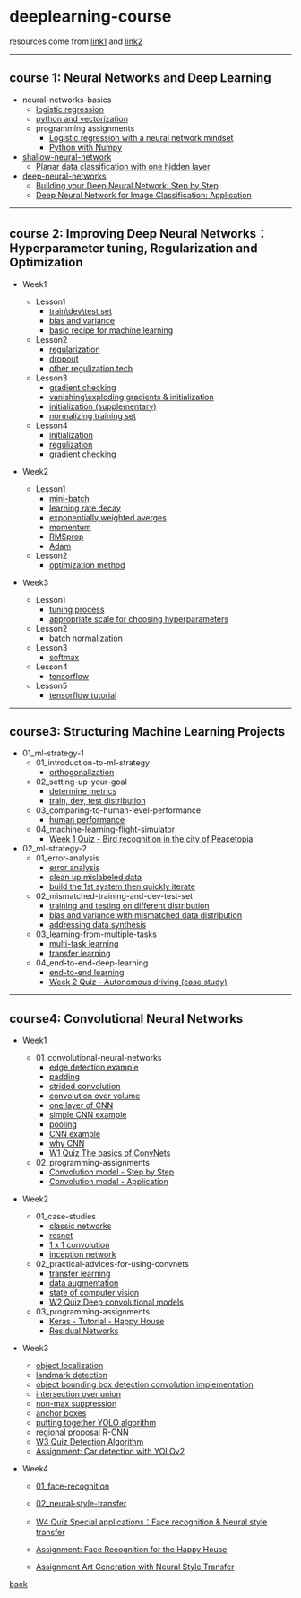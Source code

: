 # <a id='1'>deeplearning-course</a>

resources come from [link1](https://github.com/felipemaion/deeplearning-study) and [link2](https://github.com/Kulbear/deep-learning-coursera)
***
## course 1: Neural Networks and Deep Learning
* neural-networks-basics
	* [logistic regression](https://github.com/yujuezhao/deeplearning-course/blob/master/1%E3%80%81Neural%20Networks%20and%20Deep%20Learning/02_neural-networks-basics/01_logistic-regression-as-a-neural-network/Logistic%20Regression.pdf)
	* [python and vectorization](https://github.com/yujuezhao/deeplearning-course/blob/master/1%E3%80%81Neural%20Networks%20and%20Deep%20Learning/02_neural-networks-basics/02_python-and-vectorization/Vectorization.pdf)
	* programming assignments
		* [Logistic regression with a neural network mindset](https://github.com/yujuezhao/deeplearning-course/blob/master/1%E3%80%81Neural%20Networks%20and%20Deep%20Learning/02_neural-networks-basics/03_programming-assignments/Logistic%2BRegression%2Bwith%2Ba%2BNeural%2BNetwork%2Bmindset/Logistic%20Regression%20with%20a%20neural%20network%20mindset.pdf)
		* [Python with Numpy](https://github.com/yujuezhao/deeplearning-course/blob/master/1%E3%80%81Neural%20Networks%20and%20Deep%20Learning/02_neural-networks-basics/03_programming-assignments/Python%2BBasics%2BWith%2BNumpy/Python%20Basics%20with%20Numpy.pdf)
* [shallow-neural-network](https://github.com/yujuezhao/deeplearning-course/blob/master/1%E3%80%81Neural%20Networks%20and%20Deep%20Learning/03_shallow-neural-networks/01_shallow-neural-network/Shallow%20neural%20network.pdf)
	* [Planar data classification with one hidden layer](https://nbviewer.jupyter.org/github/yujuezhao/deeplearning-course/blob/master/1%E3%80%81Neural%20Networks%20and%20Deep%20Learning/03_shallow-neural-networks/01_shallow-neural-network/Planar%20data%20classification%20with%20one%20hidden%20layer/Planar%20data%20classification%20with%20one%20hidden%20layer.ipynb)
* [deep-neural-networks](https://github.com/yujuezhao/deeplearning-course/blob/master/1%E3%80%81Neural%20Networks%20and%20Deep%20Learning/04_deep-neural-networks/Deep%20layer%20neural%20network.pdf)
	* [Building your Deep Neural Network: Step by Step](https://github.com/yujuezhao/deeplearning-course/blob/master/1%E3%80%81Neural%20Networks%20and%20Deep%20Learning/04_deep-neural-networks/Building%2Byour%2BDeep%2BNeural%2BNetwork%2B-%2BStep%2Bby%2BStep/Building%2Byour%2BDeep%2BNeural%2BNetwork%2B-%2BStep%2Bby%2BStep.ipynb)
	* [Deep Neural Network for Image Classification: Application](https://github.com/yujuezhao/deeplearning-course/blob/master/1%E3%80%81Neural%20Networks%20and%20Deep%20Learning/04_deep-neural-networks/Deep%2BNeural%2BNetwork%2B-%2BApplication/Deep%2BNeural%2BNetwork%2B-%2BApplication.ipynb)
***
## course 2: Improving Deep Neural Networks：Hyperparameter tuning, Regularization and Optimization
* Week1
  * Lesson1
    * [train\dev\test set](https://github.com/yujuezhao/deeplearning-course/blob/master/2%E3%80%81Improving%20Deep%20Neural%20Networks%EF%BC%9AHyperparameter%20tuning%2C%20Regularization%20and%20Optimization/Week1/Lesson1/traindevtest%20sets.pdf)
    * [bias and variance](https://github.com/yujuezhao/deeplearning-course/blob/master/2%E3%80%81Improving%20Deep%20Neural%20Networks%EF%BC%9AHyperparameter%20tuning%2C%20Regularization%20and%20Optimization/Week1/Lesson1/Bias%20and%20Variance.pdf)
    * [basic recipe for machine learning](https://github.com/yujuezhao/deeplearning-course/blob/master/2%E3%80%81Improving%20Deep%20Neural%20Networks%EF%BC%9AHyperparameter%20tuning%2C%20Regularization%20and%20Optimization/Week1/Lesson1/Basic%20recipe%20for%20machine%20learning.pdf)
  * Lesson2
    * [regularization](http://htmlpreview.github.com/?https://github.com/yujuezhao/deeplearning-course/blob/master/2%E3%80%81Improving%20Deep%20Neural%20Networks%EF%BC%9AHyperparameter%20tuning%2C%20Regularization%20and%20Optimization/Week1/Lesson2/Regularization.html)
    * [dropout](http://htmlpreview.github.com/?https://github.com/yujuezhao/deeplearning-course/blob/master/2%E3%80%81Improving%20Deep%20Neural%20Networks%EF%BC%9AHyperparameter%20tuning%2C%20Regularization%20and%20Optimization/Week1/Lesson2/Dropout%20regularization.html)
    * [other regulization tech](http://htmlpreview.github.com/?https://github.com/yujuezhao/deeplearning-course/blob/master/2%E3%80%81Improving%20Deep%20Neural%20Networks%EF%BC%9AHyperparameter%20tuning%2C%20Regularization%20and%20Optimization/Week1/Lesson2/Other%20regularization%20techniques.html)
  * Lesson3
    * [gradient checking](http://htmlpreview.github.com/?https://github.com/yujuezhao/deeplearning-course/blob/master/2%E3%80%81Improving%20Deep%20Neural%20Networks%EF%BC%9AHyperparameter%20tuning%2C%20Regularization%20and%20Optimization/Week1/Lesson3/Gradient%20checking.html)
    * [vanishing\exploding gradients & initialization](http://htmlpreview.github.com/?https://github.com/yujuezhao/deeplearning-course/blob/master/2%E3%80%81Improving%20Deep%20Neural%20Networks%EF%BC%9AHyperparameter%20tuning%2C%20Regularization%20and%20Optimization/Week1/Lesson3/Vanishingexploding%20gradients.html)
    * [initialization (supplementary)](http://htmlpreview.github.com/?https://github.com/yujuezhao/deeplearning-course/blob/master/2%E3%80%81Improving%20Deep%20Neural%20Networks%EF%BC%9AHyperparameter%20tuning%2C%20Regularization%20and%20Optimization/Week1/Lesson3/Initialization%20(supplementary).html)
    * [normalizing training set](http://htmlpreview.github.com/?https://github.com/yujuezhao/deeplearning-course/blob/master/2%E3%80%81Improving%20Deep%20Neural%20Networks%EF%BC%9AHyperparameter%20tuning%2C%20Regularization%20and%20Optimization/Week1/Lesson3/Normalizing%20training%20set.html)
  * Lesson4
    * [initialization](https://nbviewer.jupyter.org/github/yujuezhao/deeplearning-course/blob/master/2%E3%80%81Improving%20Deep%20Neural%20Networks%EF%BC%9AHyperparameter%20tuning%2C%20Regularization%20and%20Optimization/Week1/Lesson4/initialization/Initialization.ipynb)
    * [regulization](https://nbviewer.jupyter.org/github/yujuezhao/deeplearning-course/blob/master/2%E3%80%81Improving%20Deep%20Neural%20Networks%EF%BC%9AHyperparameter%20tuning%2C%20Regularization%20and%20Optimization/Week1/Lesson4/regularization/Regularization.ipynb)
    * [gradient checking](https://nbviewer.jupyter.org/github/yujuezhao/deeplearning-course/blob/master/2%E3%80%81Improving%20Deep%20Neural%20Networks%EF%BC%9AHyperparameter%20tuning%2C%20Regularization%20and%20Optimization/Week1/Lesson4/gradient%20checking/Gradient%20Checking.ipynb)
* Week2
  * Lesson1
  	* [mini-batch](https://github.com/yujuezhao/deeplearning-course/blob/master/2%E3%80%81Improving%20Deep%20Neural%20Networks%EF%BC%9AHyperparameter%20tuning%2C%20Regularization%20and%20Optimization/Week2/Lesson1/mini-batch%20gradient%20descent.pdf)
  	* [learning rate decay](https://github.com/yujuezhao/deeplearning-course/blob/master/2%E3%80%81Improving%20Deep%20Neural%20Networks%EF%BC%9AHyperparameter%20tuning%2C%20Regularization%20and%20Optimization/Week2/Lesson1/Learning%20rate%20decay.pdf)
  	* [exponentially weighted averges](https://github.com/yujuezhao/deeplearning-course/blob/master/2%E3%80%81Improving%20Deep%20Neural%20Networks%EF%BC%9AHyperparameter%20tuning%2C%20Regularization%20and%20Optimization/Week2/Lesson1/Exponentially%20weighted%20averages.pdf)
  	* [momentum](https://github.com/yujuezhao/deeplearning-course/blob/master/2%E3%80%81Improving%20Deep%20Neural%20Networks%EF%BC%9AHyperparameter%20tuning%2C%20Regularization%20and%20Optimization/Week2/Lesson1/Gradient%20decsent%20momentum.pdf)
  	* [RMSprop](https://github.com/yujuezhao/deeplearning-course/blob/master/2%E3%80%81Improving%20Deep%20Neural%20Networks%EF%BC%9AHyperparameter%20tuning%2C%20Regularization%20and%20Optimization/Week2/Lesson1/RMSprop.pdf)
  	* [Adam](https://github.com/yujuezhao/deeplearning-course/blob/master/2%E3%80%81Improving%20Deep%20Neural%20Networks%EF%BC%9AHyperparameter%20tuning%2C%20Regularization%20and%20Optimization/Week2/Lesson1/Adam%20optimization%20algorithm.pdf)
  * Lesson2
  	* [optimization method](https://nbviewer.jupyter.org/github/yujuezhao/deeplearning-course/blob/master/2%E3%80%81Improving%20Deep%20Neural%20Networks%EF%BC%9AHyperparameter%20tuning%2C%20Regularization%20and%20Optimization/Week2/Lesson2/optimization/Optimization%20methods.ipynb)

* Week3
  * Lesson1
  	* [tuning process](https://github.com/yujuezhao/deeplearning-course/blob/master/2%E3%80%81Improving%20Deep%20Neural%20Networks%EF%BC%9AHyperparameter%20tuning%2C%20Regularization%20and%20Optimization/Week3/Lesson1/tuning%20process.pdf)
  	* [appropriate scale for choosing hyperparameters](https://github.com/yujuezhao/deeplearning-course/blob/master/2%E3%80%81Improving%20Deep%20Neural%20Networks%EF%BC%9AHyperparameter%20tuning%2C%20Regularization%20and%20Optimization/Week3/Lesson1/using%20an%20appropriate%20scale%20to%20pick%20hyperparameters.pdf)
  * Lesson2
  	* [batch normalization](https://github.com/yujuezhao/deeplearning-course/blob/master/2%E3%80%81Improving%20Deep%20Neural%20Networks%EF%BC%9AHyperparameter%20tuning%2C%20Regularization%20and%20Optimization/Week3/Lesson2/Batch%20normalization.pdf)
  * Lesson3
  	* [softmax](https://github.com/yujuezhao/deeplearning-course/blob/master/2%E3%80%81Improving%20Deep%20Neural%20Networks%EF%BC%9AHyperparameter%20tuning%2C%20Regularization%20and%20Optimization/Week3/Lesson3/Softmax%20regression.pdf)
  * Lesson4
  	* [tensorflow](https://github.com/yujuezhao/deeplearning-course/blob/master/2%E3%80%81Improving%20Deep%20Neural%20Networks%EF%BC%9AHyperparameter%20tuning%2C%20Regularization%20and%20Optimization/Week3/Lesson4/tensorflow.pdf)
  * Lesson5
  	* [tensorflow tutorial](https://nbviewer.jupyter.org/github/yujuezhao/deeplearning-course/blob/master/2%E3%80%81Improving%20Deep%20Neural%20Networks%EF%BC%9AHyperparameter%20tuning%2C%20Regularization%20and%20Optimization/Week3/Lesson5/tensorflow/Tensorflow%20Tutorial.ipynb)
***
## course3: Structuring Machine Learning Projects
* 01_ml-strategy-1 
	* 01_introduction-to-ml-strategy
		* [orthogonalization](https://github.com/yujuezhao/deeplearning-course/blob/master/3%E3%80%81Structuring%20Machine%20Learning%20Projects/01_ml-strategy-1/01_introduction-to-ml-strategy/Orthogonalization.md)
	* 02_setting-up-your-goal
		* [determine metrics](http://htmlpreview.github.com/?https://github.com/yujuezhao/deeplearning-course/blob/master/3%E3%80%81Structuring%20Machine%20Learning%20Projects/01_ml-strategy-1/02_setting-up-your-goal/Determine%20metrics.html)
		* [train, dev, test distribution](http://htmlpreview.github.com/?https://github.com/yujuezhao/deeplearning-course/blob/master/3%E3%80%81Structuring%20Machine%20Learning%20Projects/01_ml-strategy-1/02_setting-up-your-goal/train,%20dev,%20test%20distribution.html)
	* 03_comparing-to-human-level-performance
		* [human performance](http://htmlpreview.github.com/?https://github.com/yujuezhao/deeplearning-course/blob/master/3%E3%80%81Structuring%20Machine%20Learning%20Projects/01_ml-strategy-1/03_comparing-to-human-level-performance/human%20performance.html)
	* 04_machine-learning-flight-simulator
		* [Week 1 Quiz - Bird recognition in the city of Peacetopia](https://github.com/yujuezhao/deeplearning-course/blob/master/3%E3%80%81Structuring%20Machine%20Learning%20Projects/01_ml-strategy-1/04_machine-learning-flight-simulator/Week%201%20Quiz%20-%20Bird%20recognition%20in%20the%20city%20of%20Peacetopia%20(case%20study).md)
* 02_ml-strategy-2
	* 01_error-analysis
		* [error analysis](http://htmlpreview.github.com/?https://github.com/yujuezhao/deeplearning-course/blob/master/3%E3%80%81Structuring%20Machine%20Learning%20Projects/02_ml-strategy-2/01_error-analysis/Error%20analysis.html)
		* [clean up mislabeled data](http://htmlpreview.github.com/?https://github.com/yujuezhao/deeplearning-course/blob/master/3%E3%80%81Structuring%20Machine%20Learning%20Projects/02_ml-strategy-2/01_error-analysis/Clean%20up%20mislabeled%20data.html)
		* [build the 1st system then quickly iterate](http://htmlpreview.github.com/?https://github.com/yujuezhao/deeplearning-course/blob/master/3%E3%80%81Structuring%20Machine%20Learning%20Projects/02_ml-strategy-2/01_error-analysis/Build%20the%201st%20system%20then%20quickly%20iterate.html)
	* 02_mismatched-training-and-dev-test-set
		* [training and testing on different distribution](http://htmlpreview.github.com/?https://github.com/yujuezhao/deeplearning-course/blob/master/3%E3%80%81Structuring%20Machine%20Learning%20Projects/02_ml-strategy-2/02_mismatched-training-and-dev-test-set/1.%20training%20and%20testing%20on%20different%20distribution.html)
		* [bias and variance with mismatched data distribution](http://htmlpreview.github.com/?https://github.com/yujuezhao/deeplearning-course/blob/master/3%E3%80%81Structuring%20Machine%20Learning%20Projects/02_ml-strategy-2/02_mismatched-training-and-dev-test-set/2.%20Bias%20and%20variance%20with%20mismatched%20data%20distribution.html)
		* [addressing data synthesis](http://htmlpreview.github.com/?https://github.com/yujuezhao/deeplearning-course/blob/master/3%E3%80%81Structuring%20Machine%20Learning%20Projects/02_ml-strategy-2/02_mismatched-training-and-dev-test-set/3.%20addressing%20data%20synthesis.html)
	* 03_learning-from-multiple-tasks
		* [multi-task learning](http://htmlpreview.github.com/?https://github.com/yujuezhao/deeplearning-course/blob/master/3%E3%80%81Structuring%20Machine%20Learning%20Projects/02_ml-strategy-2/03_learning-from-multiple-tasks/multi-task%20learning.html)
		* [transfer learning](http://htmlpreview.github.com/?https://github.com/yujuezhao/deeplearning-course/blob/master/3%E3%80%81Structuring%20Machine%20Learning%20Projects/02_ml-strategy-2/03_learning-from-multiple-tasks/transfer%20learning.html)
	* 04_end-to-end-deep-learning
		* [end-to-end learning](http://htmlpreview.github.com/?https://github.com/yujuezhao/deeplearning-course/blob/master/3%E3%80%81Structuring%20Machine%20Learning%20Projects/02_ml-strategy-2/04_end-to-end-deep-learning/end-to-end%20learning.html)
		* [Week 2 Quiz - Autonomous driving (case study)](http://htmlpreview.github.com/?https://github.com/yujuezhao/deeplearning-course/blob/master/3%E3%80%81Structuring%20Machine%20Learning%20Projects/02_ml-strategy-2/04_end-to-end-deep-learning/Week%202%20Quiz%20-%20Autonomous%20driving%20(case%20study).html)
***
## course4: Convolutional Neural Networks
* Week1
  * 01_convolutional-neural-networks
  	* [edge detection example](http://htmlpreview.github.com/?https://github.com/yujuezhao/deeplearning-course/blob/master/4%E3%80%81Convolutional%20Neural%20Networks/Week1/01_convolutional-neural-networks/Edge%20detection%20example.html)
  	* [padding](http://htmlpreview.github.com/?https://github.com/yujuezhao/deeplearning-course/blob/master/4%E3%80%81Convolutional%20Neural%20Networks/Week1/01_convolutional-neural-networks/Padding.html)
  	* [strided convolution](http://htmlpreview.github.com/?https://github.com/yujuezhao/deeplearning-course/blob/master/4%E3%80%81Convolutional%20Neural%20Networks/Week1/01_convolutional-neural-networks/Strided%20convolutions.html)
  	* [convolution over volume](http://htmlpreview.github.com/?https://github.com/yujuezhao/deeplearning-course/blob/master/4%E3%80%81Convolutional%20Neural%20Networks/Week1/01_convolutional-neural-networks/Convolutions%20over%20volume.html)
  	* [one layer of CNN](http://htmlpreview.github.com/?https://github.com/yujuezhao/deeplearning-course/blob/master/4%E3%80%81Convolutional%20Neural%20Networks/Week1/01_convolutional-neural-networks/One%20layer%20of%20a%20convolution%20neural%20network.html)
  	* [simple CNN example](http://htmlpreview.github.com/?https://github.com/yujuezhao/deeplearning-course/blob/master/4%E3%80%81Convolutional%20Neural%20Networks/Week1/01_convolutional-neural-networks/Simple%20convolutional%20network%20example.html)
  	* [pooling](http://htmlpreview.github.com/?https://github.com/yujuezhao/deeplearning-course/blob/master/4%E3%80%81Convolutional%20Neural%20Networks/Week1/01_convolutional-neural-networks/Pooling.html)
  	* [CNN example](http://htmlpreview.github.com/?https://github.com/yujuezhao/deeplearning-course/blob/master/4%E3%80%81Convolutional%20Neural%20Networks/Week1/01_convolutional-neural-networks/CNN%20example.html)
  	* [why CNN](http://htmlpreview.github.com/?https://github.com/yujuezhao/deeplearning-course/blob/master/4%E3%80%81Convolutional%20Neural%20Networks/Week1/01_convolutional-neural-networks/Why%20CNN.html)
  	* [W1 Quiz The basics of ConvNets](http://htmlpreview.github.com/?https://github.com/yujuezhao/deeplearning-course/blob/master/4%E3%80%81Convolutional%20Neural%20Networks/Week1/01_convolutional-neural-networks/W1%20Quiz%20The%20basics%20of%20ConvNets.html)
   * 02_programming-assignments
   	 * [Convolution model - Step by Step](https://nbviewer.jupyter.org/github/yujuezhao/deeplearning-course/blob/master/4%E3%80%81Convolutional%20Neural%20Networks/Week1/02_programming-assignments/Convolution%20model%20-%20Step%20by%20Step.ipynb)
  	 * [Convolution model - Application](https://nbviewer.jupyter.org/github/yujuezhao/deeplearning-course/blob/master/4%E3%80%81Convolutional%20Neural%20Networks/Week1/02_programming-assignments/Convolution%20model%20-%20Application/Convolution%20model%20-%20Application.ipynb)
* Week2
  * 01_case-studies
  	* [classic networks](http://htmlpreview.github.com/?https://github.com/yujuezhao/deeplearning-course/blob/master/4%E3%80%81Convolutional%20Neural%20Networks/Week2/01_case-studies/Classic%20networks.html)
  	* [resnet](http://htmlpreview.github.com/?https://github.com/yujuezhao/deeplearning-course/blob/master/4%E3%80%81Convolutional%20Neural%20Networks/Week2/01_case-studies/Residual%20block.html)
  	* [1 x 1 convolution](http://htmlpreview.github.com/?https://github.com/yujuezhao/deeplearning-course/blob/master/4%E3%80%81Convolutional%20Neural%20Networks/Week2/01_case-studies/1%20times%201%20convolution.html)
  	* [inception network](http://htmlpreview.github.com/?https://github.com/yujuezhao/deeplearning-course/blob/master/4%E3%80%81Convolutional%20Neural%20Networks/Week2/01_case-studies/Inception%20network.html)
  * 02_practical-advices-for-using-convnets
  	* [transfer learning](https://github.com/yujuezhao/deeplearning-course/blob/master/4%E3%80%81Convolutional%20Neural%20Networks/Week2/02_practical-advices-for-using-convnets/Transfer%20learning.md)
  	* [data augmentation](https://github.com/yujuezhao/deeplearning-course/blob/master/4%E3%80%81Convolutional%20Neural%20Networks/Week2/02_practical-advices-for-using-convnets/Data%20augmentation.md)
  	* [state of computer vision](https://github.com/yujuezhao/deeplearning-course/blob/master/4%E3%80%81Convolutional%20Neural%20Networks/Week2/02_practical-advices-for-using-convnets/state%20of%20computer%20vision.md)
  	* [W2 Quiz Deep convolutional models](http://htmlpreview.github.com/?https://github.com/yujuezhao/deeplearning-course/blob/master/4%E3%80%81Convolutional%20Neural%20Networks/Week2/02_practical-advices-for-using-convnets/W2%20Quiz%20Deep%20convolutional%20models.html)
  * 03_programming-assignments
  	* [Keras - Tutorial - Happy House](https://github.com/yujuezhao/deeplearning-course/blob/master/4%E3%80%81Convolutional%20Neural%20Networks/Week2/03_programming-assignments/Keras-Tutorial-Happy%20House/Keras%20-%20Tutorial%20-%20Happy%20House%20v1.ipynb)
  	* [Residual Networks](https://github.com/yujuezhao/deeplearning-course/blob/master/4%E3%80%81Convolutional%20Neural%20Networks/Week2/03_programming-assignments/ResNets/Residual%20Networks.ipynb)

* Week3
  * [object localization](http://htmlpreview.github.com/?https://github.com/yujuezhao/deeplearning-course/blob/master/4%E3%80%81Convolutional%20Neural%20Networks/Week3/Object%20localization.html)
  * [landmark detection](http://htmlpreview.github.com/?https://github.com/yujuezhao/deeplearning-course/blob/master/4%E3%80%81Convolutional%20Neural%20Networks/Week3/Landmark%20detection.html)
  * [object bounding box detection convolution implementation ](http://htmlpreview.github.com/?https://github.com/yujuezhao/deeplearning-course/blob/master/4%E3%80%81Convolutional%20Neural%20Networks/Week3/Object%20detection%20and%20YOLO%20algorithm.html)
  * [intersection over union](http://htmlpreview.github.com/?https://github.com/yujuezhao/deeplearning-course/blob/master/4%E3%80%81Convolutional%20Neural%20Networks/Week3/Intersection%20over%20union.html)
  * [non-max suppression](http://htmlpreview.github.com/?https://github.com/yujuezhao/deeplearning-course/blob/master/4%E3%80%81Convolutional%20Neural%20Networks/Week3/Non-max%20suppression.html)
  * [anchor boxes](http://htmlpreview.github.com/?https://github.com/yujuezhao/deeplearning-course/blob/master/4%E3%80%81Convolutional%20Neural%20Networks/Week3/Anchor%20boxes.html)
  * [putting together YOLO algorithm](http://htmlpreview.github.com/?https://github.com/yujuezhao/deeplearning-course/blob/master/4%E3%80%81Convolutional%20Neural%20Networks/Week3/Putting%20together%20YOLO%20algorithm.html)
  * [regional proposal R-CNN](http://htmlpreview.github.com/?https://github.com/yujuezhao/deeplearning-course/blob/master/4%E3%80%81Convolutional%20Neural%20Networks/Week3/Region%20proposal%20R-CNN.html)
  * [W3 Quiz Detection Algorithm](http://htmlpreview.github.com/?https://github.com/yujuezhao/deeplearning-course/blob/master/4%E3%80%81Convolutional%20Neural%20Networks/Week3/W3%20Quiz%20Detection%20Algorithm.html)
  * [Assignment: Car detection with YOLOv2](<https://nbviewer.jupyter.org/github/yujuezhao/Car-detection-with-YOLOv2/blob/master/Autonomous%20driving%20application%20-%20Car%20detection.ipynb>)

* Week4
  * [01_face-recognition](http://htmlpreview.github.com/?https://github.com/yujuezhao/deeplearning-course/blob/master/4%E3%80%81Convolutional%20Neural%20Networks/Week4/01_face-recognition/Face%20recognition.html)
  * [02_neural-style-transfer](http://htmlpreview.github.com/?https://github.com/yujuezhao/deeplearning-course/blob/master/4%E3%80%81Convolutional%20Neural%20Networks/Week4/02_neural-style-transfer/Neural%20style%20transfer.html)
  * [W4 Quiz Special applications：Face recognition & Neural style transfer](http://htmlpreview.github.com/?https://github.com/yujuezhao/deeplearning-course/blob/master/4%E3%80%81Convolutional%20Neural%20Networks/Week4/Special%20applications%EF%BC%9AFace%20recognition%20%26%20Neural%20style%20transfer.html)
  * [Assignment: Face Recognition for the Happy House](<https://nbviewer.jupyter.org/github/yujuezhao/Face-Recognition-for-the-Happy-House/blob/master/Face%20Recognition%20for%20the%20Happy%20House.ipynb>)

  * [Assignment Art Generation with Neural Style Transfer](<https://nbviewer.jupyter.org/github/yujuezhao/Art-generation-with-Neural-Style-Transfer/blob/master/Art%20Generation%20with%20Neural%20Style%20Transfer.ipynb>)



[back](#1)

